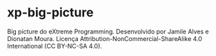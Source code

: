 # xp-big-picture
Big picture do eXtreme Programming.
Desenvolvido por Jamile Alves e Dionatan Moura.
Licença Attribution-NonCommercial-ShareAlike 4.0 International (CC BY-NC-SA 4.0).
